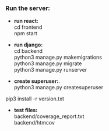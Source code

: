 ### Run the server:

- **run react:**    
cd frontend     
npm start       

- **run django:**            
cd backend          
python3 manage.py makemigrations     
python3 manage.py migrate    
python3 manage.py runserver


- **create superuser:**.       
python3 manage.py createsuperuser

pip3 install -r version.txt

- **test files:**     
backend/coverage_report.txt     
  backend/htmcov